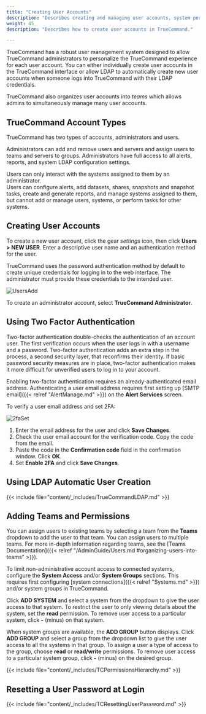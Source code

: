 ```yaml
---
title: "Creating User Accounts"
description: "Describes creating and managing user accounts, system permissions, and user two-factor authentication in TrueCommand."
weight: 45
description: "Describes how to create user accounts in TrueCommand."

---
```


TrueCommand has a robust user management system designed to allow TrueCommand administrators to personalize the TrueCommand experience for each user account.
You can either individually create user accounts in the TrueCommand interface or allow LDAP to automatically create new user accounts when someone logs into TrueCommand with their LDAP credentials.

TrueCommand also organizes user accounts into *teams* which allows admins to simultaneously manage many user accounts.

## TrueCommand Account Types

TrueCommand has two types of accounts, administrators and users.

Administrators can add and remove users and servers and assign users to teams and servers to groups.
Administrators have full access to all alerts, reports, and system LDAP configuration settings.

Users can only interact with the systems assigned to them by an administrator.  
Users can configure alerts, add datasets, shares, snapshots and snapshot tasks, create and generate reports, and manage systems assigned to them, but cannot add or manage users, systems, or perform tasks for other systems.

## Creating User Accounts

To create a new user account, click the gear <i class="material-icons" aria-hidden="true" title="Settings">settings</i> icon, then click **Users > NEW USER**.
Enter a descriptive user name and an authentication method for the user.

TrueCommand uses the password authentication method by default to create unique credentials for logging in to the web interface.
The administrator must provide these credentials to the intended user.

![UsersAdd](/images/TrueCommand/Users/UsersNewUser.png "Adding a new user")

To create an administrator account, select **TrueCommand Administrator**.

## Using Two Factor Authentication

Two-factor authentication double-checks the authentication of an account user.
The first verification occurs when the user logs in with a username and a password.
Two-factor authentication adds an extra step in the process, a second security layer, that reconfirms their identity.
If basic password security measures are in place, two-factor authentication makes it more difficult for unverified users to log in to your account.

Enabling two-factor authentication requires an already-authenticated email address.
Authenticating a user email address requires first setting up [SMTP email]({{< relref "AlertManage.md" >}}) on the **Alert Services** screen.

To verify a user email address and set 2FA:

![2faSet](/images/TrueCommand/Users/2fa_setup.png "Setting Two Factor Authentication")

1. Enter the email address for the user and click **Save Changes**.
2. Check the user email account for the verification code. Copy the code from the email.
3. Paste the code in the **Confirmation code** field in the confirmation window. Click **OK**.
4. Set **Enable 2FA** and click **Save Changes**.

## Using LDAP Automatic User Creation

{{< include file="content/_includes/TrueCommandLDAP.md" >}}

## Adding Teams and Permissions

You can assign users to existing teams by selecting a team from the **Teams** dropdown to add the user to that team.
You can assign users to multiple teams.
For more in-depth information regarding teams, see the [Teams Documentation]({{< relref "/AdminGuide/Users.md #organizing-users-into-teams" >}}).

To limit non-administrative account access to connected systems, configure the **System Access** and/or **System Groups** sections.
This requires first configuring [system connections]({{< relref "Systems.md" >}}) and/or system groups in TrueCommand.

Click **ADD SYSTEM** and select a system from the dropdown to give the user access to that system.
To restrict the user to only viewing details about the system, set the **read** permission.
To remove user access to a particular system, click **-** (minus) on that system.

When system groups are available, the **ADD GROUP** button displays.
Click **ADD GROUP** and select a group from the dropdown list to give the user access to all the systems in that group.
To assign a user a type of access to the group, choose **read** or **read/write** permissions.
To remove user access to a particular system group, click **-** (minus) on the desired group.

{{< include file="content/_includes/TCPermissionsHierarchy.md" >}}

## Resetting a User Password at Login

{{< include file="content/_includes/TCResettingUserPassword.md" >}}
